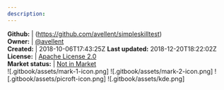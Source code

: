 ```yaml
---
description: 
---
```





**Github:** | (https://github.com/avellent/simpleskilltest)  
**Owner:** | [@avellent](https://github.com/avellent)  
**Created:** | 2018-10-06T17:43:25Z  **Last updated:** 2018-12-20T18:22:02Z  
**License:** | [Apache License 2.0](https://api.github.com/licenses/apache-2.0)  
**Market status:** | [Not in Market](https://market.mycroft.ai/skill/)  
 ![.gitbook/assets/mark-1-icon.png]  ![.gitbook/assets/mark-2-icon.png]  ![.gitbook/assets/picroft-icon.png]  ![.gitbook/assets/kde.png]  
